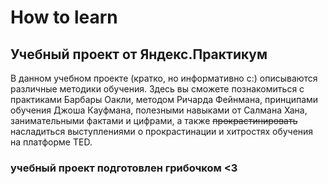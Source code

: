 # How to learn
## Учебный проект от Яндекс.Практикум 

В данном учебном проекте (кратко, но информативно с:) описываются различные методики обучения. Здесь вы сможете познакомиться с практиками Барбары Оакли, методом Ричарда Фейнмана, принципами обучения Джоша Кауфмана, полезными навыками от Салмана Хана, занимательными фактами и цифрами, а также ~~прокрастинировать~~ насладиться выступлениями о прокрастинации и хитростях обучения на платформе TED.
  
 
 
### учебный проект подготовлен грибочком <3
